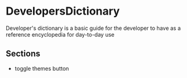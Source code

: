 # DevelopersDictionary
Developer's dictionary is a basic guide for the developer to have as a reference encyclopedia for day-to-day use

## Sections

* toggle themes button